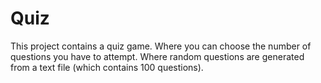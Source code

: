 # Quiz
This project contains a quiz game. Where you can choose the number of questions you have to attempt. Where random questions are generated from a text file (which contains 100 questions).
